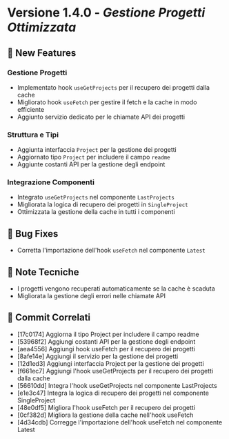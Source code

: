 # Versione 1.4.0 - *Gestione Progetti Ottimizzata*

## 🎉 New Features

### Gestione Progetti

- Implementato hook `useGetProjects` per il recupero dei progetti dalla cache
- Migliorato hook `useFetch` per gestire il fetch e la cache in modo efficiente
- Aggiunto servizio dedicato per le chiamate API dei progetti

### Struttura e Tipi

- Aggiunta interfaccia `Project` per la gestione dei progetti
- Aggiornato tipo `Project` per includere il campo `readme`
- Aggiunte costanti API per la gestione degli endpoint

### Integrazione Componenti

- Integrato `useGetProjects` nel componente `LastProjects`
- Migliorata la logica di recupero dei progetti in `SingleProject`
- Ottimizzata la gestione della cache in tutti i componenti

## 🐛 Bug Fixes

- Corretta l'importazione dell'hook `useFetch` nel componente `Latest`

## 📝 Note Tecniche

- I progetti vengono recuperati automaticamente se la cache è scaduta
- Migliorata la gestione degli errori nelle chiamate API

## 🔗 Commit Correlati

- [17c0174] Aggiorna il tipo Project per includere il campo readme
- [53968f2] Aggiungi costanti API per la gestione degli endpoint
- [aea4556] Aggiungi hook useFetch per il recupero dei progetti
- [8afe14e] Aggiungi il servizio per la gestione dei progetti
- [12d1ed3] Aggiungi interfaccia Project per la gestione dei progetti
- [f661ec7] Aggiungi l'hook useGetProjects per il recupero dei progetti dalla cache
- [56610dd] Integra l'hook useGetProjects nel componente LastProjects
- [e1e3c47] Integra la logica di recupero dei progetti nel componente SingleProject
- [48e0df5] Migliora l'hook useFetch per il recupero dei progetti
- [0cf382d] Migliora la gestione della cache nell'hook useFetch
- [4d34cdb] Corregge l'importazione dell'hook useFetch nel componente Latest

